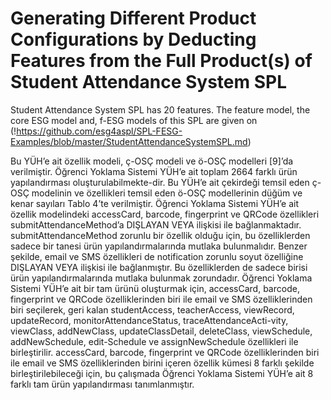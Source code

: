 # Generating Different Product Configurations by Deducting Features from the Full Product(s) of Student Attendance System SPL

Student Attendance System SPL has 20 features. The feature model, the core ESG model and, f-ESG models of this SPL are given on (!https://github.com/esg4aspl/SPL-FESG-Examples/blob/master/StudentAttendanceSystemSPL.md)

Bu YÜH’e ait özellik modeli, ç-OSÇ modeli ve ö-OSÇ modelleri [9]’da verilmiştir. Öğrenci Yoklama Sistemi YÜH’e ait toplam 2664 farklı ürün yapılandırması oluşturulabilmekte-dir. Bu YÜH’e ait çekirdeği temsil eden ç-OSÇ modelinin ve özellikleri temsil eden ö-OSÇ modellerinin düğüm ve kenar sayıları Tablo 4’te verilmiştir. 
Öğrenci Yoklama Sistemi YÜH’e ait özellik modelindeki accessCard, barcode, fingerprint ve QRCode özellikleri submitAttendanceMethod’a DIŞLAYAN VEYA ilişkisi ile bağlanmaktadır. submitAttendanceMethod zorunlu bir özellik olduğu için, bu özelliklerden sadece bir tanesi ürün yapılandırmalarında mutlaka bulunmalıdır. Benzer şekilde, email ve SMS özellikleri de notification zorunlu soyut özelliğine DIŞLAYAN VEYA ilişkisi ile bağlanmıştır. Bu özelliklerden de sadece birisi ürün yapılandırmalarında mutlaka bulunmak zorundadır. Öğrenci Yoklama Sistemi YÜH’e ait bir tam ürünü oluşturmak için, accessCard, barcode, fingerprint ve QRCode özelliklerinden biri ile email ve SMS özelliklerinden biri seçilerek, geri kalan studentAccess, teacherAccess, viewRecord, updateRecord, monitorAttendanceStatus, traceAttendanceActi-vity, viewClass, addNewClass, updateClassDetail, deleteClass, viewSchedule, addNewSchedule, edit-Schedule ve assignNewSchedule özellikleri ile birleştirilir. accessCard, barcode, fingerprint ve QRCode özelliklerinden biri ile email ve SMS özelliklerinden birini içeren özellik kümesi 8 farklı şekilde birleştirilebileceği için, bu çalışmada Öğrenci Yoklama Sistemi YÜH’e ait 8 farklı tam ürün yapılandırması tanımlanmıştır.


